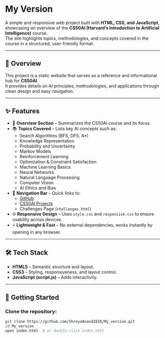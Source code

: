 # My Version

A simple and responsive web project built with **HTML, CSS, and JavaScript**, showcasing an overview of the **CS50AI (Harvard’s Introduction to Artificial Intelligence)** course.  
The site highlights topics, methodologies, and concepts covered in the course in a structured, user-friendly format.

---

## 📖 Overview
This project is a static website that serves as a reference and informational hub for **CS50AI**.  
It provides details on AI principles, methodologies, and applications through clean design and easy navigation.

---

## ✨ Features
- 📌 **Overview Section** – Summarizes the CS50AI course and its focus.  
- 📚 **Topics Covered** – Lists key AI concepts such as:
  - Search Algorithms (BFS, DFS, A*)
  - Knowledge Representation
  - Probability and Uncertainty
  - Markov Models
  - Reinforcement Learning
  - Optimization & Constraint Satisfaction
  - Machine Learning Basics
  - Neural Networks
  - Natural Language Processing
  - Computer Vision
  - AI Ethics and Bias  
- 🔗 **Navigation Bar** – Quick links to:
  - [GitHub](https://github.com/ShreyaAnand1810)  
  - [CS50AI Projects](https://cs50.me/cs50ai)  
  - Challenges Page (`challenges.html`)  
- 🌐 **Responsive Design** – Uses `style.css` and `responsive.css` to ensure usability across devices.  
- ⚡ **Lightweight & Fast** – No external dependencies, works instantly by opening in any browser.  

---

## 🛠 Tech Stack
- **HTML5** – Semantic structure and layout.  
- **CSS3** – Styling, responsiveness, and layout control.  
- **JavaScript (script.js)** – Adds interactivity.  

---

## 🚀 Getting Started

###  Clone the repository:
```bash
git clone https://github.com/ShreyaAnand1810/My_version.git
cd My_version
open index.html  # or double-click index.html


